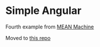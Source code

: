 # Simple Angular

Fourth example from <a href="https://leanpub.com/mean-machine" target="_blank">MEAN Machine</a>

Moved to <a href="https://github.com/TaylorHuston/MEAN_Machine">this repo</a>
